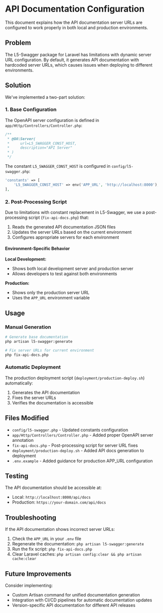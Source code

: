 # API Documentation Configuration

This document explains how the API documentation server URLs are configured to work properly in both local and production environments.

## Problem

The L5-Swagger package for Laravel has limitations with dynamic server URL configuration. By default, it generates API documentation with hardcoded server URLs, which causes issues when deploying to different environments.

## Solution

We've implemented a two-part solution:

### 1. Base Configuration

The OpenAPI server configuration is defined in `app/Http/Controllers/Controller.php`:

```php
/**
 * @OA\Server(
 *     url=L5_SWAGGER_CONST_HOST,
 *     description="API Server"
 * )
 */
```

The constant `L5_SWAGGER_CONST_HOST` is configured in `config/l5-swagger.php`:

```php
'constants' => [
    'L5_SWAGGER_CONST_HOST' => env('APP_URL', 'http://localhost:8000'),
],
```

### 2. Post-Processing Script

Due to limitations with constant replacement in L5-Swagger, we use a post-processing script (`fix-api-docs.php`) that:

1. Reads the generated API documentation JSON files
2. Updates the server URLs based on the current environment
3. Configures appropriate servers for each environment

#### Environment-Specific Behavior

**Local Development:**
- Shows both local development server and production server
- Allows developers to test against both environments

**Production:**
- Shows only the production server URL
- Uses the `APP_URL` environment variable

## Usage

### Manual Generation

```bash
# Generate base documentation
php artisan l5-swagger:generate

# Fix server URLs for current environment
php fix-api-docs.php
```

### Automatic Deployment

The production deployment script (`deployment/production-deploy.sh`) automatically:

1. Generates the API documentation
2. Fixes the server URLs
3. Verifies the documentation is accessible

## Files Modified

- `config/l5-swagger.php` - Updated constants configuration
- `app/Http/Controllers/Controller.php` - Added proper OpenAPI server annotation
- `fix-api-docs.php` - Post-processing script for server URL fixes
- `deployment/production-deploy.sh` - Added API docs generation to deployment
- `.env.example` - Added guidance for production APP_URL configuration

## Testing

The API documentation should be accessible at:
- Local: `http://localhost:8000/api/docs`
- Production: `https://your-domain.com/api/docs`

## Troubleshooting

If the API documentation shows incorrect server URLs:

1. Check the `APP_URL` in your `.env` file
2. Regenerate the documentation: `php artisan l5-swagger:generate`
3. Run the fix script: `php fix-api-docs.php`
4. Clear Laravel caches: `php artisan config:clear && php artisan cache:clear`

## Future Improvements

Consider implementing:
- Custom Artisan command for unified documentation generation
- Integration with CI/CD pipelines for automatic documentation updates
- Version-specific API documentation for different API releases